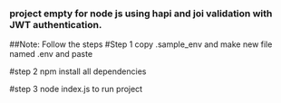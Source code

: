 ### project empty for node js using hapi and joi validation with JWT authentication.
##Note: Follow the steps
#Step 1
copy .sample_env and make new file named .env and paste 

#step 2
npm install all dependencies

#step 3
node index.js  to run project
